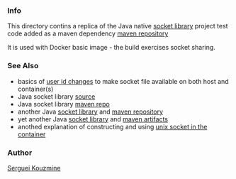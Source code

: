 ### Info

This directory contins a replica of the Java native [socket library](https://github.com/jnr/jnr-unixsocket)
project test code
added as a maven dependency [maven repository](https://mvnrepository.com/artifact/com.github.jnr/jnr-unixsocket)

It is used with Docker basic image - the build  exercises socket sharing.

### See  Also
 * basics of [user id changes](https://www.jujens.eu/posts/en/2017/Feb/15/docker-unix-socket/) to make socket file available on both host and container(s)
 * Java socket library [source](https://github.com/mcfunley/juds)
 * Java socket library [maven repo](https://mvnrepository.com/artifact/uk.co.caprica/juds)
 * another Java [socket library](https://github.com/jnr/jnr-unixsocket) and [maven repository](https://mvnrepository.com/artifact/com.github.jnr/jnr-unixsocket)
 * yet another Java [socket library](https://github.com/kohlschutter/junixsocket) and [maven artifacts](https://mvnrepository.com/artifact/com.kohlschutter.junixsocket)
 * anothed explanation of constructing and using [unix socket in the container](https://medium.com/better-programming/about-var-run-docker-sock-3bfd276e12fd)

### Author
[Serguei Kouzmine](kouzmine_serguei@yahoo.com)


